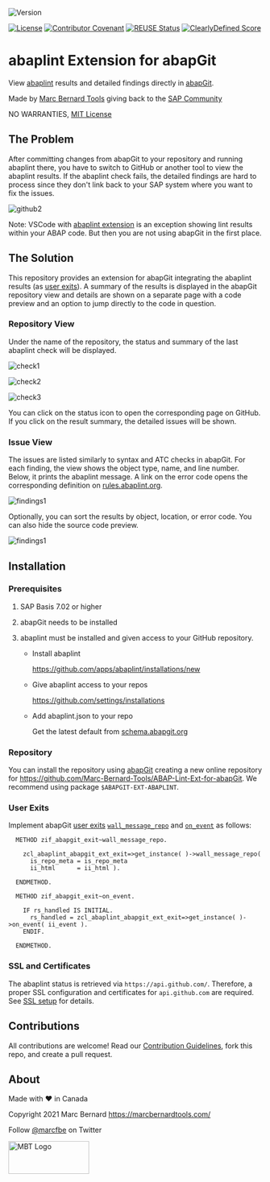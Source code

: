 ![Version](https://img.shields.io/endpoint?url=https://shield.abap.space/version-shield-json/github/Marc-Bernard-Tools/abaplint-Ext-for-abapGit/src/zif_abaplint_abapgit_ext.intf.abap/c_version&label=Version&color=blue)

[![License](https://img.shields.io/github/license/Marc-Bernard-Tools/abaplint-Ext-for-abapGit?label=License&color=green)](LICENSE)
[![Contributor Covenant](https://img.shields.io/badge/Contributor%20Covenant-2.1-4baaaa.svg?color=green)](https://github.com/Marc-Bernard-Tools/.github/blob/main/CODE_OF_CONDUCT.md)
[![REUSE Status](https://api.reuse.software/badge/github.com/Marc-Bernard-Tools/abaplint-Ext-for-abapGit)](https://api.reuse.software/info/github.com/Marc-Bernard-Tools/abaplint-Ext-for-abapGit)
[![ClearlyDefined Score](https://img.shields.io/clearlydefined/score/git/github/marc-bernard-tools/abap-lint-ext-for-abapgit/e7046746c18809e14f129c1644b2c2bf537e58ac?label=ClearlyDefined%20Score)](https://clearlydefined.io/definitions/git/github/marc-bernard-tools/abap-lint-ext-for-abapgit/e7046746c18809e14f129c1644b2c2bf537e58ac)

# abaplint Extension for abapGit

View [abaplint](https://abaplint.org/) results and detailed findings directly in [abapGit](https://github.com/abapGit/abapGit). 

Made by [Marc Bernard Tools](https://marcbernardtools.com/) giving back to the [SAP Community](https://community.sap.com/)

NO WARRANTIES, [MIT License](LICENSE)

## The Problem

After committing changes from abapGit to your repository and running abaplint there, you have to switch to GitHub or another tool to view the abaplint results. If the abaplint check fails, the detailed findings are hard to process since they don't link back to your SAP system where you want to fix the issues.

![github2](img/github_2.png)

Note: VSCode with [abaplint extension](https://marketplace.visualstudio.com/items?itemName=larshp.vscode-abaplint) is an exception showing lint results within your ABAP code. But then you are not using abapGit in the first place.

## The Solution

This repository provides an extension for abapGit integrating the abaplint results (as [user exits](https://docs.abapgit.org/ref-exits.html)). A summary of the results is displayed in the abapGit repository view and details are shown on a separate page with a code preview and an option to jump directly to the code in question. 

### Repository View

Under the name of the repository, the status and summary of the last abaplint check will be displayed. 

![check1](img/check_success.png)

![check2](img/check_in_progress.png)

![check3](img/check_failure.png)

You can click on the status icon to open the corresponding page on GitHub. If you click on the result summary, the detailed issues will be shown.

### Issue View

The issues are listed similarly to syntax and ATC checks in abapGit. For each finding, the view shows the object type, name, and line number. Below, it prints the abaplint message. A link on the error code opens the corresponding definition on [rules.abaplint.org](https://rules.abaplint.org/). 

![findings1](img/findings_error_1.png)

Optionally, you can sort the results by object, location, or error code. You can also hide the source code preview.

![findings1](img/findings_error_2.png)

## Installation

### Prerequisites

1. SAP Basis 7.02 or higher

2. abapGit needs to be installed

3. abaplint must be installed and given access to your GitHub repository.

   - Install abaplint

     https://github.com/apps/abaplint/installations/new

   - Give abaplint access to your repos 

     https://github.com/settings/installations

   - Add abaplint.json to your repo

     Get the latest default from [schema.abapgit.org](https://schema.abaplint.org/default.json)

### Repository

You can install the repository using [abapGit](https://github.com/abapGit/abapGit) creating a new online repository for https://github.com/Marc-Bernard-Tools/ABAP-Lint-Ext-for-abapGit. We recommend using package `$ABAPGIT-EXT-ABAPLINT`.

### User Exits

Implement abapGit [user exits](https://docs.abapgit.org/ref-exits.html) [`wall_message_repo`](https://docs.abapgit.org/ref-exits.html#wall_message_repo) and [`on_event`](https://docs.abapgit.org/ref-exits.html#on_event) as follows:

```abap
  METHOD zif_abapgit_exit~wall_message_repo.

    zcl_abaplint_abapgit_ext_exit=>get_instance( )->wall_message_repo(
      is_repo_meta = is_repo_meta
      ii_html      = ii_html ).

  ENDMETHOD.
```

```abap
  METHOD zif_abapgit_exit~on_event.

    IF rs_handled IS INITIAL.
      rs_handled = zcl_abaplint_abapgit_ext_exit=>get_instance( )->on_event( ii_event ).
    ENDIF.

  ENDMETHOD.
```

### SSL and Certificates

The abaplint status is retrieved via `https://api.github.com/`. Therefore, a proper SSL configuration and certificates for `api.github.com` are required. See [SSL setup](https://docs.abapgit.org/guide-ssl-setup.html) for details.

## Contributions

All contributions are welcome! Read our [Contribution Guidelines](CONTRIBUTING.md), fork this repo, and create a pull request.

## About

Made with :heart: in Canada

Copyright 2021 Marc Bernard <https://marcbernardtools.com/>

Follow [@marcfbe](https://twitter.com/marcfbe) on Twitter

<p><a href="https://marcbernardtools.com/"><img width="160" height="65" src="https://marcbernardtools.com/info/MBT_Logo_640x250_on_Gray.png" alt="MBT Logo"></a></p>
